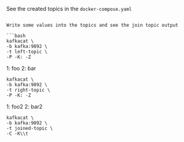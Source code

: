 See the created topics in the `docker-compose.yaml`

```

Write some values into the topics and see the join topic output

```bash
kafkacat \
-b kafka:9092 \
-t left-topic \
-P -K: -Z
```

1: foo
2: bar

```
kafkacat \
-b kafka:9092 \
-t right-topic \
-P -K: -Z
```

1: foo2
2: bar2

```
kafkacat \
-b kafka:9092 \
-t joined-topic \
-C -K\\t
```


